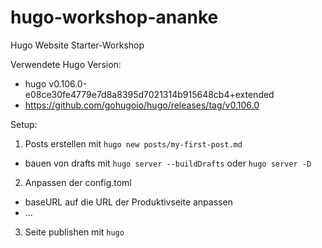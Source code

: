 # hugo-workshop-ananke
Hugo Website Starter-Workshop

Verwendete Hugo Version: 
- hugo v0.106.0-e08ce30fe4779e7d8a8395d7021314b915648cb4+extended
- https://github.com/gohugoio/hugo/releases/tag/v0.106.0

Setup:
1. Posts erstellen mit `hugo new posts/my-first-post.md`
- bauen von drafts mit `hugo server --buildDrafts` oder `hugo server -D`
2. Anpassen der config.toml
- baseURL auf die URL der Produktivseite anpassen
- ...
3. Seite publishen mit `hugo`